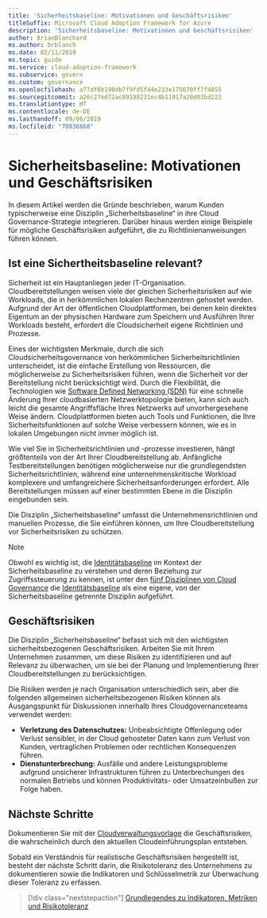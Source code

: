 ```yaml
---
title: 'Sicherheitsbaseline: Motivationen und Geschäftsrisiken'
titleSuffix: Microsoft Cloud Adoption Framework for Azure
description: 'Sicherheitsbaseline: Motivationen und Geschäftsrisiken'
author: BrianBlanchard
ms.author: brblanch
ms.date: 02/11/2019
ms.topic: guide
ms.service: cloud-adoption-framework
ms.subservice: govern
ms.custom: governance
ms.openlocfilehash: a77df6b190db7f9fd5f44e233e175670ff7f4855
ms.sourcegitcommit: a26c27ed72ac89198231ec4b11917a20d03bd222
ms.translationtype: HT
ms.contentlocale: de-DE
ms.lasthandoff: 09/06/2019
ms.locfileid: "70836868"
---
```

# <a name="security-baseline-motivations-and-business-risks"></a>Sicherheitsbaseline: Motivationen und Geschäftsrisiken

In diesem Artikel werden die Gründe beschrieben, warum Kunden typischerweise eine Disziplin „Sicherheitsbaseline“ in ihre Cloud Governance-Strategie integrieren. Darüber hinaus werden einige Beispiele für mögliche Geschäftsrisiken aufgeführt, die zu Richtlinienanweisungen führen können.

<!-- markdownlint-disable MD026 -->

## <a name="is-a-security-baseline-relevant"></a>Ist eine Sichertheitsbaseline relevant?

Sicherheit ist ein Hauptanliegen jeder IT-Organisation. Cloudbereitstellungen weisen viele der gleichen Sicherheitsrisiken auf wie Workloads, die in herkömmlichen lokalen Rechenzentren gehostet werden. Aufgrund der Art der öffentlichen Cloudplattformen, bei denen kein direktes Eigentum an der physischen Hardware zum Speichern und Ausführen Ihrer Workloads besteht, erfordert die Cloudsicherheit eigene Richtlinien und Prozesse.

Eines der wichtigsten Merkmale, durch die sich Cloudsicherheitsgovernance von herkömmlichen Sicherheitsrichtlinien unterscheidet, ist die einfache Erstellung von Ressourcen, die möglicherweise zu Sicherheitsrisiken führen, wenn die Sicherheit vor der Bereitstellung nicht berücksichtigt wird. Durch die Flexibilität, die Technologien wie [Software Defined Networking (SDN)](../../decision-guides/software-defined-network/index.md) für eine schnelle Änderung Ihrer cloudbasierten Netzwerktopologie bieten, kann sich auch leicht die gesamte Angriffsfläche Ihres Netzwerks auf unvorhergesehene Weise ändern. Cloudplattformen bieten auch Tools und Funktionen, die Ihre Sicherheitsfunktionen auf solche Weise verbessern können, wie es in lokalen Umgebungen nicht immer möglich ist.

Wie viel Sie in Sicherheitsrichtlinien und -prozesse investieren, hängt größtenteils von der Art Ihrer Cloudbereitstellung ab. Anfängliche Testbereitstellungen benötigen möglicherweise nur die grundlegendsten Sicherheitsrichtlinien, während eine unternehmenskritische Workload komplexere und umfangreichere Sicherheitsanforderungen erfordert. Alle Bereitstellungen müssen auf einer bestimmten Ebene in die Disziplin eingebunden sein.

Die Disziplin „Sicherheitsbaseline“ umfasst die Unternehmensrichtlinien und manuellen Prozesse, die Sie einführen können, um Ihre Cloudbereitstellung vor Sicherheitsrisiken zu schützen.

> [!NOTE]
>Obwohl es wichtig ist, die [Identitätsbaseline](../identity-baseline/index.md) im Kontext der Sicherheitsbaseline zu verstehen und deren Beziehung zur Zugriffssteuerung zu kennen, ist unter den [fünf Disziplinen von Cloud Governance](../index.md) die [Identitätsbaseline](../identity-baseline/index.md) als eine eigene, von der Sicherheitsbaseline getrennte Disziplin aufgeführt.

## <a name="business-risk"></a>Geschäftsrisiken

Die Disziplin „Sicherheitsbaseline“ befasst sich mit den wichtigsten sicherheitsbezogenen Geschäftsrisiken. Arbeiten Sie mit Ihrem Unternehmen zusammen, um diese Risiken zu identifizieren und auf Relevanz zu überwachen, um sie bei der Planung und Implementierung Ihrer Cloudbereitstellungen zu berücksichtigen.

Die Risiken werden je nach Organisation unterschiedlich sein, aber die folgenden allgemeinen sicherheitsbezogenen Risiken können als Ausgangspunkt für Diskussionen innerhalb Ihres Cloudgovernanceteams verwendet werden:

- **Verletzung des Datenschutzes:** Unbeabsichtigte Offenlegung oder Verlust sensibler, in der Cloud gehosteter Daten kann zum Verlust von Kunden, vertraglichen Problemen oder rechtlichen Konsequenzen führen.
- **Dienstunterbrechung:** Ausfälle und andere Leistungsprobleme aufgrund unsicherer Infrastrukturen führen zu Unterbrechungen des normalen Betriebs und können Produktivitäts- oder Umsatzeinbußen zur Folge haben.

## <a name="next-steps"></a>Nächste Schritte

Dokumentieren Sie mit der [Cloudverwaltungsvorlage](./template.md) die Geschäftsrisiken, die wahrscheinlich durch den aktuellen Cloudeinführungsplan entstehen.

Sobald ein Verständnis für realistische Geschäftsrisiken hergestellt ist, besteht der nächste Schritt darin, die Risikotoleranz des Unternehmens zu dokumentieren sowie die Indikatoren und Schlüsselmetrik zur Überwachung dieser Toleranz zu erfassen.

> [!div class="nextstepaction"]
> [Grundlegendes zu Indikatoren, Metriken und Risikotoleranz](./metrics-tolerance.md)
